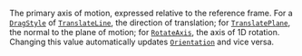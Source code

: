 The primary axis of motion, expressed relative to the reference frame. For
a [`DragStyle`](https://create.roblox.com/docs/reference/engine/classes/DragDetector#DragStyle) of
[`TranslateLine`](https://create.roblox.com/docs/reference/engine/enums/DragDetectorDragStyle), the direction of translation;
for [`TranslatePlane`](https://create.roblox.com/docs/reference/engine/enums/DragDetectorDragStyle), the normal to the plane
of motion; for [`RotateAxis`](https://create.roblox.com/docs/reference/engine/enums/DragDetectorDragStyle), the axis of 1D
rotation. Changing this value automatically updates
[`Orientation`](https://create.roblox.com/docs/reference/engine/classes/DragDetector#Orientation) and vice versa.